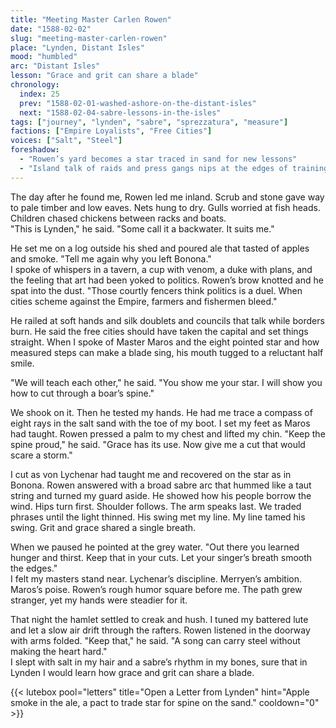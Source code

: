 ```yaml
---
title: "Meeting Master Carlen Rowen"
date: "1588-02-02"
slug: "meeting-master-carlen-rowen"
place: "Lynden, Distant Isles"
mood: "humbled"
arc: "Distant Isles"
lesson: "Grace and grit can share a blade"
chronology:
  index: 25
  prev: "1588-02-01-washed-ashore-on-the-distant-isles"
  next: "1588-02-04-sabre-lessons-in-the-isles"
tags: ["journey", "lynden", "sabre", "sprezzatura", "measure"]
factions: ["Empire Loyalists", "Free Cities"]
voices: ["Salt", "Steel"]
foreshadow:
  - "Rowen’s yard becomes a star traced in sand for new lessons"
  - "Island talk of raids and press gangs nips at the edges of training"
---
```


The day after he found me, Rowen led me inland. Scrub and stone gave way to pale timber and low eaves. Nets hung to dry. Gulls worried at fish heads. Children chased chickens between racks and boats.  
"This is Lynden," he said. "Some call it a backwater. It suits me."

He set me on a log outside his shed and poured ale that tasted of apples and smoke. "Tell me again why you left Bonona."  
I spoke of whispers in a tavern, a cup with venom, a duke with plans, and the feeling that art had been yoked to politics. Rowen’s brow knotted and he spat into the dust. "Those courtly fencers think politics is a duel. When cities scheme against the Empire, farmers and fishermen bleed."

He railed at soft hands and silk doublets and councils that talk while borders burn. He said the free cities should have taken the capital and set things straight. When I spoke of Master Maros and the eight pointed star and how measured steps can make a blade sing, his mouth tugged to a reluctant half smile.

"We will teach each other," he said. "You show me your star. I will show you how to cut through a boar’s spine."

We shook on it. Then he tested my hands. He had me trace a compass of eight rays in the salt sand with the toe of my boot. I set my feet as Maros had taught. Rowen pressed a palm to my chest and lifted my chin. "Keep the spine proud," he said. "Grace has its use. Now give me a cut that would scare a storm."

I cut as von Lychenar had taught me and recovered on the star as in Bonona. Rowen answered with a broad sabre arc that hummed like a taut string and turned my guard aside. He showed how his people borrow the wind. Hips turn first. Shoulder follows. The arm speaks last. We traded phrases until the light thinned. His swing met my line. My line tamed his swing. Grit and grace shared a single breath.

When we paused he pointed at the grey water. "Out there you learned hunger and thirst. Keep that in your cuts. Let your singer’s breath smooth the edges."  
I felt my masters stand near. Lychenar’s discipline. Merryen’s ambition. Maros’s poise. Rowen’s rough humor square before me. The path grew stranger, yet my hands were steadier for it.

That night the hamlet settled to creak and hush. I tuned my battered lute and let a slow air drift through the rafters. Rowen listened in the doorway with arms folded. "Keep that," he said. "A song can carry steel without making the heart hard."  
I slept with salt in my hair and a sabre’s rhythm in my bones, sure that in Lynden I would learn how grace and grit can share a blade.

{{< lutebox pool="letters" title="Open a Letter from Lynden" hint="Apple smoke in the ale, a pact to trade star for spine on the sand." cooldown="0" >}}
